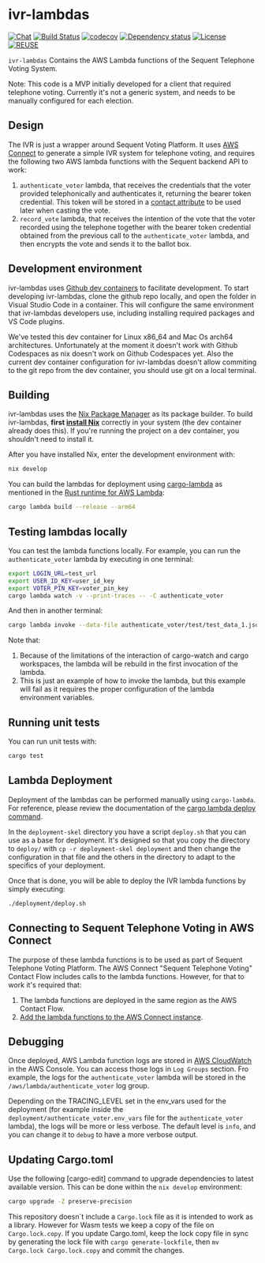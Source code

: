 <!--
SPDX-FileCopyrightText: 2022 Eduardo Robles <edu@nsequentech.io>

SPDX-License-Identifier: AGPL-3.0-only
-->
# ivr-lambdas

[![Chat][discord-badge]][discord-link]
[![Build Status][build-badge]][build-link]
[![codecov][codecov-badge]][codecov-link]
[![Dependency status][dependencies-badge]][dependencies-link]
[![License][license-badge]][license-link]
[![REUSE][reuse-badge]][reuse-link]

`ivr-lambdas` Contains the AWS Lambda functions of the Sequent Telephone Voting
System.

Note: This code is a MVP initially developed for a client that required telephone
voting. Currently it's not a generic system, and needs to be manually configured
for each election.

## Design

The IVR is just a wrapper around Sequent Voting Platform. It uses [AWS Connect]
to generate a simple IVR system for telephone voting, and requires the following
two AWS lambda functions with the Sequent backend API to work:
1. `authenticate_voter` lambda, that receives the credentials that the voter
provided telephonically and authenticates it, returning the bearer token
credential. This token will be stored in a [contact attribute] to be used later
when casting the vote.
2. `record_vote` lambda, that receives the intention of the vote that the voter
recorded using the telephone together with the bearer token credential obtained
from the previous call to the `authenticate_voter` lambda, and then encrypts
the vote and sends it to the ballot box.

## Development environment

ivr-lambdas uses [Github dev containers] to facilitate development. To start
developing ivr-lambdas, clone the github repo locally, and open the folder in
Visual Studio Code in a container. This will configure the same environment that
ivr-lambdas developers use, including installing required packages and VS Code
plugins.

We've tested this dev container for Linux x86_64 and Mac Os arch64
architectures. Unfortunately at the moment it doesn't work with Github
Codespaces as nix doesn't work on Github Codespaces yet. Also the current dev
container configuration for ivr-lambdas doesn't allow commiting to the git repo
from the dev container, you should use git on a local terminal.

## Building

ivr-lambdas uses the [Nix Package Manager] as its package builder. To build
ivr-lambdas, **first [install Nix]** correctly in your system (the dev container
already does this). If you're running the project on a dev container, you
shouldn't need to install it.

After you have installed Nix, enter the development environment with:

```bash
nix develop
```

You can build the lambdas for deployment using [cargo-lambda] as mentioned in
the [Rust runtime for AWS Lambda]:

```bash
cargo lambda build --release --arm64
```

## Testing lambdas locally

You can test the lambda functions locally. For example, you can run the
`authenticate_voter` lambda by executing in one terminal:

```bash
export LOGIN_URL=test_url
export USER_ID_KEY=user_id_key
export VOTER_PIN_KEY=voter_pin_key
cargo lambda watch -v --print-traces -- -C authenticate_voter
```

And then in another terminal:

```bash
cargo lambda invoke --data-file authenticate_voter/test/test_data_1.json
```

Note that:
1. Because of the limitations of the interaction of cargo-watch and cargo
workspaces, the lambda will be rebuild in the first invocation of the lambda.
2. This is just an example of how to invoke the lambda, but this example will
fail as it requires the proper configuration of the lambda environment
variables.

## Running unit tests

You can run unit tests with:

```bash
cargo test
```

## Lambda Deployment

Deployment of the lambdas can be performed manually using `cargo-lambda`. For
reference, please review the documentation of the [cargo lambda deploy command].

In the `deployment-skel` directory you have a script `deploy.sh` that you can
use as a base for deployment. It's designed so that you copy the directory to
`deploy/` with `cp -r deployment-skel deployment` and then change the
configuration in that file and the others in the directory to adapt to the
specifics of your deployment.

Once that is done, you will be able to deploy the IVR lambda functions by simply
executing:

```bash
./deployment/deploy.sh
```

## Connecting to Sequent Telephone Voting in AWS Connect

The purpose of these lambda functions is to be used as part of Sequent Telephone
Voting Platform. The AWS Connect "Sequent Telephone Voting" Contact Flow
includes calls to the lambda functions. However, for that to work it's required
that:
1. The lambda functions are deployed in the same region as the AWS Contact Flow.
2. [Add the lambda functions to the AWS Connect instance].

## Debugging

Once deployed, AWS Lambda function logs are stored in [AWS CloudWatch] in the
AWS Console. You can access those logs in `Log Groups` section. Fro example, the
logs for the `authenticate_voter` lambda will be stored in the
`/aws/lambda/authenticate_voter` log group.

Depending on the TRACING_LEVEL set in the env_vars used for the deployment (for
example inside the `deployment/authenticate_voter.env_vars` file for the
`authenticate_voter` lambda), the logs will be more or less verbose. The default
level is `info`, and you can change it to `debug` to have a more verbose output.

## Updating Cargo.toml

Use the following [cargo-edit] command to upgrade dependencies to latest
available version. This can be done within the `nix develop` environment:

```bash
cargo upgrade -Z preserve-precision
```

This repository doesn´t include a `Cargo.lock` file as it is intended to work as
a library. However for Wasm tests we keep a copy of the file on
`Cargo.lock.copy`. If you update Cargo.toml, keep the lock copy file in sync by
generating the lock file with `cargo generate-lockfile`, then `mv Cargo.lock
Cargo.lock.copy` and commit the changes.

[discord-badge]: https://img.shields.io/discord/1006401206782001273?style=plastic
[discord-link]: https://discord.gg/WfvSTmcdY8

[build-badge]: https://github.com/sequentech/ivr-lambdas/workflows/CI/badge.svg?branch=main&event=push
[build-link]: https://github.com/sequentech/ivr-lambdas/actions?query=workflow%3ACI

[codecov-badge]: https://codecov.io/gh/sequentech/ivr-lambdas/branch/main/graph/badge.svg?token=W5QNYDEJCX
[codecov-link]: https://codecov.io/gh/sequentech/ivr-lambdas

[dependencies-badge]: https://deps.rs/repo/github/sequentech/ivr-lambdas/status.svg
[dependencies-link]: https://deps.rs/repo/github/sequentech/ivr-lambdas

[license-badge]: https://img.shields.io/github/license/sequentech/ivr-lambdas?label=license
[license-link]: https://github.com/sequentech/ivr-lambdas/blob/master/LICENSE

[reuse-badge]: https://api.reuse.software/badge/github.com/sequentech/ivr-lambdas
[reuse-link]: https://api.reuse.software/info/github.com/sequentech/ivr-lambdas

[AWS Connect]: https://docs.aws.amazon.com/connect/?id=docs_gateway
[Github dev containers]: https://docs.github.com/en/codespaces/setting-up-your-project-for-codespaces/introduction-to-dev-containers
[contact attribute]: https://docs.aws.amazon.com/connect/latest/adminguide/what-is-a-contact-attribute.html
[Nix Package Manager]: https://nixos.org/
[install Nix]: https://nixos.org/
[cargo-lambda]: https://www.cargo-lambda.info/
[Rust runtime for AWS Lambda]: https://github.com/awslabs/aws-lambda-rust-runtime#12-build-your-lambda-functions
[cargo lambda deploy command]: https://www.cargo-lambda.info/commands/deploy.html#environment-variables
[Add the lambda functions to the AWS Connect instance]: https://docs.aws.amazon.com/connect/latest/adminguide/connect-lambda-functions.html#add-lambda-function
[AWS CloudWatch]: https://ca-central-1.console.aws.amazon.com/cloudwatch/home?region=ca-central-1#logsV2:log-groups